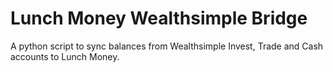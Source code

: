 # Lunch Money Wealthsimple Bridge

A python script to sync balances from Wealthsimple Invest, Trade and Cash accounts to Lunch Money.
